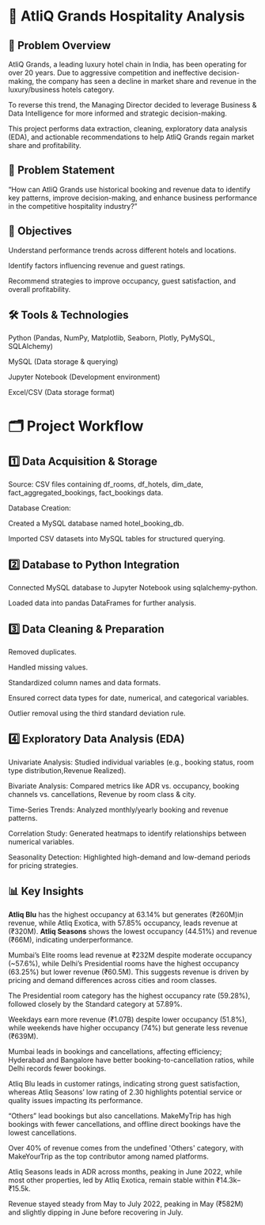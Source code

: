 # 🏨 AtliQ Grands Hospitality Analysis

## 📌 Problem Overview

AtliQ Grands, a leading luxury hotel chain in India, has been operating for over 20 years. Due to aggressive competition and ineffective decision-making, the company has seen a decline in market share and revenue in the luxury/business hotels category.

To reverse this trend, the Managing Director decided to leverage Business & Data Intelligence for more informed and strategic decision-making.

This project performs data extraction, cleaning, exploratory data analysis (EDA), and actionable recommendations to help AtliQ Grands regain market share and profitability.

## 🎯 Problem Statement

“How can AtliQ Grands use historical booking and revenue data to identify key patterns, improve decision-making, and enhance business performance in the competitive hospitality industry?”

## 🎯 Objectives

Understand performance trends across different hotels and locations.

Identify factors influencing revenue and guest ratings.

Recommend strategies to improve occupancy, guest satisfaction, and overall profitability.

## 🛠️ Tools & Technologies

Python (Pandas, NumPy, Matplotlib, Seaborn, Plotly, PyMySQL, SQLAlchemy)

MySQL (Data storage & querying)

Jupyter Notebook (Development environment)

Excel/CSV (Data storage format)

# 🗂 Project Workflow

## 1️⃣ Data Acquisition & Storage

Source: CSV files containing df_rooms, df_hotels, dim_date, fact_aggregated_bookings, fact_bookings data.

Database Creation:

Created a MySQL database named hotel_booking_db.

Imported CSV datasets into MySQL tables for structured querying.

## 2️⃣ Database to Python Integration

Connected MySQL database to Jupyter Notebook using sqlalchemy-python.

Loaded data into pandas DataFrames for further analysis.

## 3️⃣ Data Cleaning & Preparation

Removed duplicates.

Handled missing values.

Standardized column names and data formats.

Ensured correct data types for date, numerical, and categorical variables.

Outlier removal using the third standard deviation rule.

## 4️⃣ Exploratory Data Analysis (EDA)

Univariate Analysis: Studied individual variables (e.g., booking status, room type distribution,Revenue Realized).

Bivariate Analysis: Compared metrics like ADR vs. occupancy, booking channels vs. cancellations, Revenue by room class & city.

Time-Series Trends: Analyzed monthly/yearly booking and revenue patterns.

Correlation Study: Generated heatmaps to identify relationships between numerical variables.

Seasonality Detection: Highlighted high-demand and low-demand periods for pricing strategies.

## 📊 Key Insights

**Atliq Blu** has the highest occupancy at 63.14% but generates (₹260M)in revenue, while Atliq Exotica, with 57.85% occupancy, leads revenue at (₹320M). **Atliq Seasons** shows the lowest occupancy (44.51%) and revenue (₹66M), indicating underperformance.

Mumbai’s Elite rooms lead revenue at ₹232M despite moderate occupancy (~57.6%), while Delhi’s Presidential rooms have the highest occupancy (63.25%) but lower revenue (₹60.5M). This suggests revenue is driven by pricing and demand differences across cities and room classes.

The Presidential room category has the highest occupancy rate (59.28%), followed closely by the Standard category at 57.89%.

Weekdays earn more revenue (₹1.07B) despite lower occupancy (51.8%), while weekends have higher occupancy (74%) but generate less revenue (₹639M).

Mumbai leads in bookings and cancellations, affecting efficiency; Hyderabad and Bangalore have better booking-to-cancellation ratios, while Delhi records fewer bookings.

Atliq Blu leads in customer ratings, indicating strong guest satisfaction, whereas Atliq Seasons’ low rating of 2.30 highlights potential service or quality issues impacting its performance.

“Others” lead bookings but also cancellations. MakeMyTrip has high bookings with fewer cancellations, and offline direct bookings have the lowest cancellations.

Over 40% of revenue comes from the undefined 'Others' category, with MakeYourTrip as the top contributor among named platforms.

Atliq Seasons leads in ADR across months, peaking in June 2022, while most other properties, led by Atliq Exotica, remain stable within ₹14.3k–₹15.5k.

Revenue stayed steady from May to July 2022, peaking in May (₹582M) and slightly dipping in June before recovering in July.




